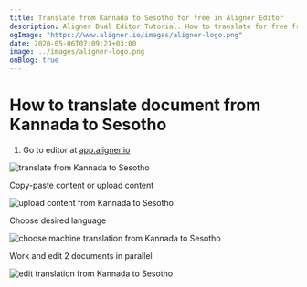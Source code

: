 ```yaml
---
title: Translate from Kannada to Sesotho for free in Aligner Editor
description: Aligner Dual Editor Tutorial. How to translate for free from Kannada to Sesotho. Aligner is multilingual document management platform. 
ogImage: "https://www.aligner.io/images/aligner-logo.png"
date: 2020-05-06T07:09:21+03:00
image: ../images/aligner-logo.png
onBlog: true
---
```


# How to translate document from Kannada to Sesotho

1. Go to editor at [app.aligner.io](https://app.aligner.io "Aligner App web page")

![translate from Kannada to Sesotho](../aligner-blank-editor.png "translate from Kannada to Sesotho")

Copy-paste content or upload content

![upload content from Kannada to Sesotho](../aligner-uploaded-document.png "upload content from Kannada to Sesotho")

Choose desired language

![choose machine translation from Kannada to Sesotho](../aligner-language-dropdown.png "choose machine translation from Kannada to Sesotho")

Work and edit 2 documents in parallel

![edit translation from Kannada to Sesotho](../aligner-double-sitded-editor.png "edit translation from Kannada to Sesotho")

